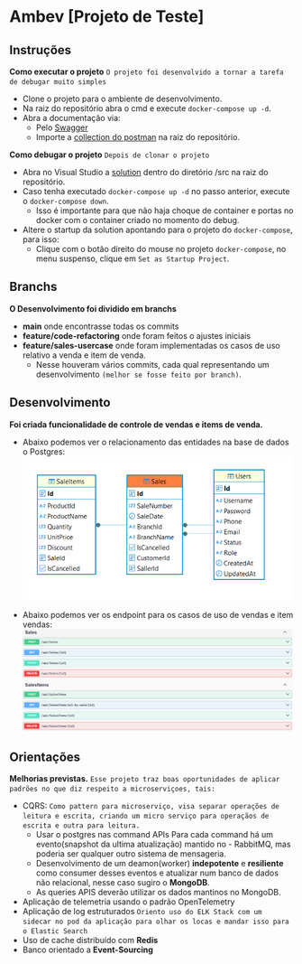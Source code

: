 # Ambev [Projeto de Teste]

## Instruções

**Como executar o projeto**
`O projeto foi desenvolvido a tornar a tarefa de debugar muito simples`

- Clone o projeto para o ambiente de desenvolvimento.
- Na raiz do repositório abra o cmd e execute `docker-compose up -d`.
- Abra a documentação via:
  * Pelo [Swagger](https://localhost:8081/swagger/index.html)
  * Importe a [collection do postman](/Ambev.postman_collection.json) na raiz do repositório.

**Como debugar o projeto**
`Depois de clonar o projeto`
- Abra no Visual Studio a [solution](/src/Ambev.DeveloperEvaluation.sln) dentro do diretório /src na raiz do repositório.
- Caso tenha executado `docker-compose up -d` no passo anterior, execute o `docker-compose down`.
  * Isso é importante para que não haja choque de container e portas no docker com o container criado no momento do debug.
- Altere o startup da solution apontando para o projeto do `docker-compose`, para isso:
  * Clique com o botão direito do mouse no projeto `docker-compose`, no menu suspenso, clique em `Set as Startup Project`.

## Branchs
**O Desenvolvimento foi dividido em branchs**
 - **main** onde encontrasse todas os commits
 - **feature/code-refactoring** onde foram feitos o ajustes iniciais
 - **feature/sales-usercase** onde foram implementadas os casos de uso relativo a venda e item de venda.
   - Nesse houveram vários commits, cada qual representando um desenvolvimento `(melhor se fosse feito por branch)`.

## Desenvolvimento
**Foi criada funcionalidade de controle de vendas e items de venda.**
 - Abaixo podemos ver o relacionamento das entidades na base de dados o Postgres:
![Database Relationship Diagram](docs/MER.png)

 - Abaixo podemos ver os endpoint para os casos de uso de vendas e item vendas:
![Endpoints](docs/ENDPOINS.png)

## Orientações
**Melhorias previstas.**
`Esse projeto traz boas oportunidades de aplicar padrões no que diz respeito a microserviçoes, tais:`
- CQRS:
  `Como pattern para microserviço, visa separar operações de leitura e escrita, criando um micro serviço para operaçãos de escrita e outra para leitura.`
  - Usar o postgres nas command APIs
  Para cada command há um evento(snapshot da ultima atualização) mantido no - RabbitMQ, mas poderia ser qualquer outro sistema de mensageria.
  - Desenvolvimento de um deamon(worker) **indepotente** e **resiliente** como consumer desses eventos e atualizar num banco de dados não relacional, nesse caso sugiro o **MongoDB**.
  - As queries APIS deverão utilizar os dados mantinos no MongoDB.
- Aplicação de telemetria usando o padrão OpenTelemetry
- Aplicação de log estruturados
  `Oriento uso do ELK Stack com um sidecar no pod da aplicação para olhar os locas e mandar isso para o Elastic Search`
- Uso de cache distribuído com **Redis**
- Banco orientado a **Event-Sourcing**
